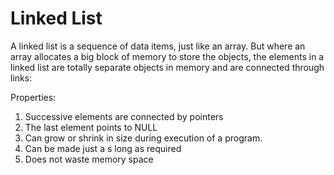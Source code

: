 # Linked List
A linked list is a sequence of data items, just like an array. But where an array allocates a big block of memory to store the objects, the elements in a linked list are totally separate objects in memory and are connected through links:

Properties:
1. Successive elements are connected by pointers
2. The last element points to NULL
3. Can grow or shrink in size during execution of a program.
4. Can be made just a s long as required
5. Does not waste memory space



